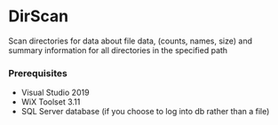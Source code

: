 # DirScan
Scan directories for data about file data, (counts, names, size) and summary information for all directories in the specified path


### Prerequisites
- Visual Studio 2019
- WiX Toolset 3.11
- SQL Server database (if you choose to log into db rather than a file)
